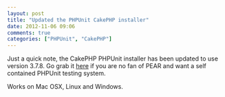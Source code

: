 ```yaml
---
layout: post
title: "Updated the PHPUnit CakePHP installer"
date: 2012-11-06 09:06
comments: true
categories: ["PHPUnit", "CakePHP"]
---
```


Just a quick note, the CakePHP PHPUnit installer has been updated to use version 3.7.8. Go grab it [here](https://github.com/Hyra/PHPUnit-Cake2) if you are no fan of PEAR and want a self contained PHPUnit testing system.

Works on Mac OSX, Linux and Windows.
